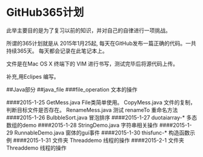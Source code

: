 # GitHub365计划

此举主要目的是为了复习以前的知识，并对自己的自律进行一项挑战。

所谓的365计划就是从 2015年1月25起,
每天在GitHub发布一篇正确的代码。一共持续365天。
每天都会记录在此笔记本上。

文件是在Mac OS X 终端下的 VIM 进行书写，测试完毕后将源代码上传。

补充,用Eclipes 编写。

##Java部分
##java_file	
###file_operation	文本的操作

####2015-1-25 
				GetMess.java	File类简单使用。
				CopyMess.java 	文件的复制，判断目标文件是否存在。
				RenameMess.java 测试 renameTo 重命名方法
####2015-1-26
				BulbbleSort.java 冒泡排序
####2015-1-27
				duotaiarray-*	多态数组的demo
####2015-1-28
				StringDemo.java 字符串相关操作
####2015-1-29
				RunnableDemo.java 窗体的gui事件
####2015-1-30
				thisfunc-* 构造函数示例
####2015-1-31
				文件夹 Threaddemo 线程的操作
####2015-2-1
				文件夹 Threaddemo 线程的操作
